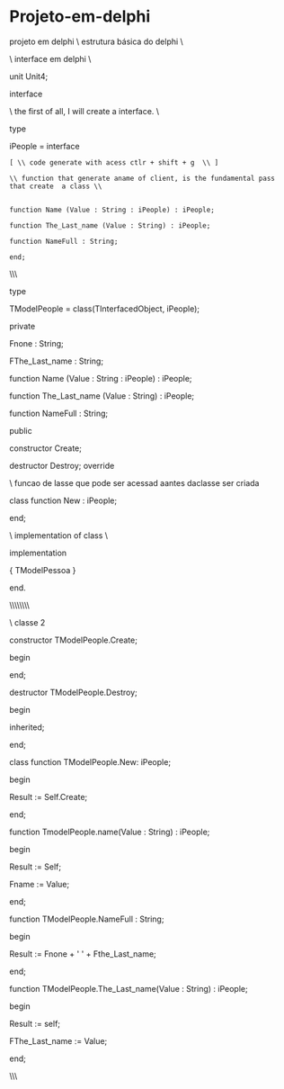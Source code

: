 # Projeto-em-delphi
projeto em delphi 
\\ estrutura básica do delphi   \\

\\ interface em delphi   \\

unit Unit4;

interface

\\ the first of all, I will create a interface. \\ 

type 

  iPeople = interface
  
    [ \\ code generate with acess ctlr + shift + g  \\ ]
    
    \\ function that generate aname of client, is the fundamental pass that create  a class \\
    
    
    function Name (Value : String : iPeople) : iPeople;
    
    function The_Last_name (Value : String) : iPeople;
    
    function NameFull : String; 
    
    end;

\\\\\\

type 

  TModelPeople = class(TInterfacedObject, iPeople);
  
  private 
  
  Fnone : String;
  
  FThe_Last_name : String;
  
  function Name (Value : String : iPeople) : iPeople;
  
  function The_Last_name (Value : String) : iPeople;
  
  function NameFull : String; 
  
  public 
  
  constructor Create;
  
  destructor Destroy; override
  
  \\ funcao de lasse que pode ser acessad aantes daclasse ser criada 
  
  class function New : iPeople;
  
  
  
  end;
  
  
\\
implementation of class \\



implementation






{ TModelPessoa }





end.





\\\\\\\\\\\\\\\



\\ classe 2 

constructor TModelPeople.Create;

begin



end;



destructor TModelPeople.Destroy;

begin



inherited;

end;



class function TModelPeople.New: iPeople;

begin 

Result := Self.Create;

end;



function TmodelPeople.name(Value : String) : iPeople;

begin 

Result := Self;

Fname := Value;

end;



function TModelPeople.NameFull : String;

begin 

Result := Fnone + ' ' + Fthe_Last_name;



end; 



function TModelPeople.The_Last_name(Value : String) : iPeople;



begin 

Result := self;

FThe_Last_name := Value;



end;

\\\\\







